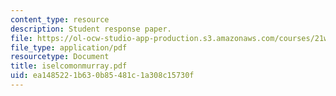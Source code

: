 ```yaml
---
content_type: resource
description: Student response paper.
file: https://ol-ocw-studio-app-production.s3.amazonaws.com/courses/21w-765j-interactive-and-non-linear-narrative-theory-and-practice-spring-2004/ea1485221b630b85481c1a308c15730f_iselcomonmurray.pdf
file_type: application/pdf
resourcetype: Document
title: iselcomonmurray.pdf
uid: ea148522-1b63-0b85-481c-1a308c15730f
---
```

